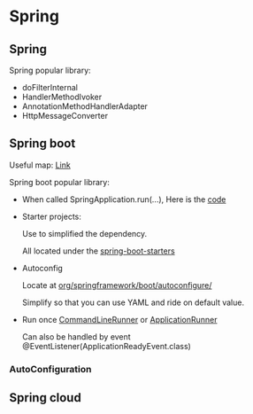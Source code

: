 # Spring


## Spring

Spring popular library:
* doFilterInternal
* HandlerMethodIvoker
* AnnotationMethodHandlerAdapter
* HttpMessageConverter


## Spring boot

Useful map: [Link](https://cloud.tencent.com/developer/article/1595466)

Spring boot popular library:

* When called SpringApplication.run(...), Here is the [code](https://github.com/ymlai87416-oss/spring-boot/blob/2cdaab59f6397764d4bcf2ab05d8a283d090433e/spring-boot-project/spring-boot/src/main/java/org/springframework/boot/SpringApplication.java#L1302)


* Starter projects:

    Use to simplified the dependency.

    All located under the [spring-boot-starters](https://github.com/ymlai87416-oss/spring-boot/tree/main/spring-boot-project/spring-boot-starters)

* Autoconfig

    Locate at [org/springframework/boot/autoconfigure/](https://github.com/ymlai87416-oss/spring-boot/tree/main/spring-boot-project/spring-boot-autoconfigure/src/main/java/org/springframework/boot/autoconfigure)

    Simplify so that you can use YAML and ride on default value.

* Run once [CommandLineRunner](https://github.com/ymlai87416-oss/spring-boot/blob/main/spring-boot-project/spring-boot/src/main/java/org/springframework/boot/CommandLineRunner.java) or [ApplicationRunner](https://github.com/ymlai87416-oss/spring-boot/blob/main/spring-boot-project/spring-boot/src/main/java/org/springframework/boot/ApplicationRunner.java)

    Can also be handled by event @EventListener(ApplicationReadyEvent.class)

### AutoConfiguration 


## Spring cloud
